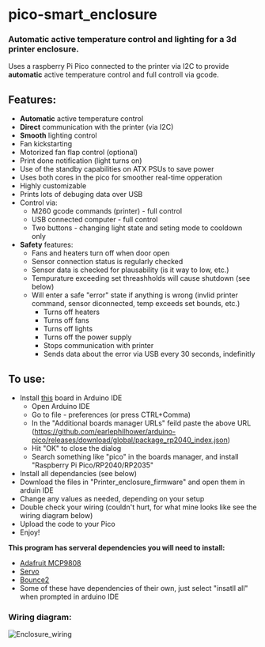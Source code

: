 # pico-smart_enclosure
### Automatic active temperature control and lighting for a 3d printer enclosure.
Uses a raspberry Pi Pico connected to the printer via I2C to provide **automatic** active temperature control and full controll via gcode.


## Features:
- **Automatic** active temperature control
- **Direct** communication with the printer (via I2C)
- **Smooth** lighting control
- Fan kickstarting
- Motorized fan flap control (optional)
- Print done notification (light turns on)
- Use of the standby capabilities on ATX PSUs to save power
- Uses both cores in the pico for smoother real-time opperation
- Highly customizable
- Prints lots of debuging data over USB
- Control via:
    - M260 gcode commands (printer) - full control
    - USB connected computer - full control
    - Two buttons - changing light state and seting mode to cooldown only
- **Safety** features:
    - Fans and heaters turn off when door open
    - Sensor connection status is regularly checked
    - Sensor data is checked for plausability (is it way to low, etc.)
    - Tempurature exceeding set threashholds will cause shutdown (see below)
    - Will enter a safe "error" state if anything is wrong (invlid printer command, sensor diconnected, temp exceeds set bounds, etc.)
        - Turns off heaters
        - Turns off fans
        - Turns off lights
        - Turns off the power supply
        - Stops communication with printer
        - Sends data about the error via USB every 30 seconds, indefinitly


## To use:
- Install [this](https://github.com/earlephilhower/arduino-pico) board in Arduino IDE
    - Open Arduino IDE
    - Go to file - preferences (or press CTRL+Comma)
    - In the "Additional boards manager URLs" feild paste the above URL (https://github.com/earlephilhower/arduino-pico/releases/download/global/package_rp2040_index.json)
    - Hit "OK" to close the dialog
    - Search something like "pico" in the boards manager, and install "Raspberry Pi Pico/RP2040/RP2035"
- Install all dependancies (see below)
- Download the files in "Printer_enclosure_firmware" and open them in arduin IDE
- Change any values as needed, depending on your setup
- Double check your wiring (couldn't hurt, for what mine looks like see the wiring diagram below)
- Upload the code to your Pico
- Enjoy!

**This program has serveral dependencies you will need to install:**
  - [Adafruit MCP9808](https://github.com/adafruit/Adafruit_MCP9808_Library)
  - [Servo](https://github.com/arduino-libraries/Servo)
  - [Bounce2](https://github.com/thomasfredericks/Bounce2)
  - Some of these have dependencies of their own, just select "insatll all" when prompted in arduino IDE

### Wiring diagram:
![Enclosure_wiring](https://github.com/user-attachments/assets/642e8f6c-49c5-4556-9cb7-0a7d82cefa94)
